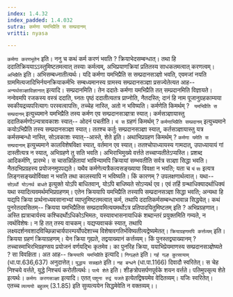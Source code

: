 ```yaml
---
index: 1.4.32
index_padded: 1.4.032
sutra: कर्मणा यमभिप्रैति स सम्प्रदानम्
vritti: nyasa

---
```

`कर्मणा करणभूतेन` इति। ननु च कथं कर्म करणं भवति ? क्रियाभेदसम्बन्धात्। तथा हि ददातिक्रिययाऽऽस्तुमिष्टतमत्वात् तस्याः कर्मत्वम्, अभिप्रयाणक्रियां प्रतितस्य साधकतमत्वात् करणत्वम्। `अभिप्रैति` इति। अभिसम्बध्नातीत्यर्थः। यदि कर्मणा यमभिप्रैति स सम्प्रदानसञ्ज्ञो भवति, एवमजां नयति ग्राममित्यजादिभिर्नयनक्रियाकर्मभिः सम्बध्यमानस्य ग्रामस्य सम्प्रदानसञ्ज्ञा प्रसज्येतेत्यत आह-- `अन्यर्थसञ्ज्ञाविज्ञानात्` इत्यादि। सम्प्रदानमिति। तेन ददातेः कर्मणा यमभिप्रैति तत् सम्प्रदानमिति विज्ञायते। नन्वेवमपि रजकस्य वस्त्रं ददाति, घ्नतः पृष्ठं ददातीत्यतत्र प्राप्नोति, नैतदस्ति; दानं हि नाम पूजानुग्रहकाम्यया स्वकीयद्रव्यपरित्यागः परस्वत्वापत्तिः, तच्चेह नास्ति, अतो न भविष्यति। कर्मणेति किमर्थम् ? ` यमभिप्रैति स सम्प्रदानम्` इत्युच्यमाने यमभिप्रैति तस्य कर्मण एव सम्प्रदानसञ्ज्ञत्रा स्यात्। कर्मसञ्ज्ञायास्तु ददातिकर्मणोऽन्यत्रावकाशः स्यात्-- ओदनं पचतीति। `यं स` ग्रहणं किमर्थम् ? `कर्मणाभिप्रैति सम्प्रदानम्` इत्युच्यमाने कयोऽभिप्रैति तस्य सम्प्रदानसञ्ज्ञा स्यात्। ततश्च कर्तुः सम्प्रदानसञ्ज्ञा स्यात्, कर्तसञ्ज्ञायास्तु यत्र कर्मसम्बन्धो नास्ति, सोऽवकाशः स्यात्--आस्ते, शेते इति। अथाभिप्रग्रहण किमर्थम् ? `कर्मणा यमेति स सम्प्रदानाम्` इत्युच्यमाने कालविशेषविक्षा स्यात्, वर्तमान एव स्यात्। ततश्चोपाध्यायस्य गामदात्, उपाध्यायायं गां दास्तीत्यत्र न स्यात्, अभिग्रहणे तु सति भवति। अभिराभिमुख्ये वर्त्तते तच्चाप्यतीतेऽप्यस्ति। प्रशब्द आदिकर्मणि, प्रारम्भे। स चासन्निहितायां भाविन्यामपि क्रियायां सम्भवतीति सर्वत्र सञ्ज्ञा सिद्धा भवति। नैतदभिप्रग्रहस्य प्रयोजनमुपपद्यते। यथैव कर्मणेत्यत्रैकत्वसङ्ख्याया विवक्षा न भवति; यता च `यं` `सः` इत्यत्र लिङ्गसङ्ख्योर्विवक्षा न भवति तथा कालस्यापि न भविष्यति। किं कारणम् ? उपलक्षणार्थत्वात्। यथा-- `सोऽर्थो योऽनर्थ बाधते` इत्युक्ते योऽपि बाधितवान्, योऽपि बाधिष्यते सोऽप्यर्थ एव। एवं तर्हि ग्रन्थाधिक्यादर्थाधिक्यं यथा स्यादित्यवमर्थमभिप्रग्रहणम्। एतेन क्रिययापि यमभिप्रैति तस्यापि सम्प्रदानसञ्ज्ञा सिद्धा भवति; अन्यथा हि यद्यपि क्रिया प्रार्थनाध्यवसानाभ्यां व्याप्तुमिष्टतमत्वात् कर्म, तथापि ददातिकर्मसम्बन्धाभावान्न सिद्ध्येत्। कथं पुनरेतदवसितम्-- क्रियया यमभिप्रैतिस सम्प्रदावमित्ययमर्थोऽत्र प्रतिपादयितुमिष्टतम् इति ? अभिप्रग्रहणात्। अस्ति ह्यत्राचार्यस्य कश्चिदर्थोऽधिकोऽभिमतः, यस्यावभासनायाधिकं शब्दान्तरं प्रयुक्तमिति गम्यते, न त्वर्थविशेषः। न हि तत् तस्य वाचकम्। यद्यप्यवाचकं स्यात्, तथापि लक्ष्यदर्शनवशादविच्छिन्नाचार्यपारम्पर्योपदेशाच्च विशेषावगतिर्भविष्यतीत्यद्वेष्यमेतत्।
`क्रियाग्रहणमपि कर्त्तव्यम्` इति। क्रियया ग्रहणं क्रियाग्रहणम्। येन क्रिया गृह्यते, तद्वयाख्यानं कर्त्तव्यम्। किं पुनस्तद्व्याख्यानम् ? तच्चास्माभिरभिग्रहण्सय प्रयोजनं वर्णयद्भिः कृतमेव। का पुनरिह क्रिया, ययाभिप्रेयमाणस्य सम्प्रदानसञ्ज्ञेष्यते ? सा विवक्षिता। अत आह-- `क्रिययापि यमभिप्रैति` इत्यादि। `निगल्हते` इति। `गर्ह गल्ह कुत्सायाम्` (धा.पा.636,637) अनुदात्तेत्। `युद्धाय सन्नह्यते` इति। `नह बन्धने` (धा.पा.1166) दिवादौ स्वरितेत्। स चेह निश्चये वर्त्तते, युद्धे निश्चयं करोतीत्यर्थः। `पत्ये शेते` इति। शीङत्रोपसर्पणपूर्वके शयन वर्त्तते। पतिमुपसृत्य शेते इत्यर्थः। `कर्मणः करणसञ्ज्ञा` इत्यादि। एतत् `पशुना रुद्रं यजते` इत्येतद्विषयमेव वेदितव्यम्। यजिः स्वरितेत्। एतच्च `व्यत्ययो बहुलम्` (3.1.85) इति सुव्यत्ययेन सिद्धमेवेति न वक्तव्यम्।।
